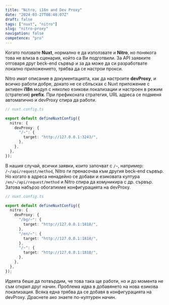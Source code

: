 ```yaml
---
title: "Nitro, i18n and Dev Proxy"
date: "2024-03-27T08:48:07Z"
draft: false
tags: ["nuxt", "nitro"]
slug: "nitro-proxy"
navigation: false
competence: "pro"
---
```


Когато ползвате **Nuxt**, нормално е да използвате и **Nitro**, но понякога това не влиза в сценария, който са Ви подготвили. За API заявките отговаря друг beck-end сървър и за да може да си разработвате локално приложението, трябва да се настрои прокси.

<!-- more -->

Nitro имат описание в документацията, как да настроите **devProxy**, и всичко работи добре, докато не се сблъсках с Nuxt приложение с активен **i18n** модул с няколко езикови локализации и настроен в режим (стратегия) **prefix**. При префиксната стратегия, URL адреса се подменя автоматично и devProxy спира да работи.

```typescript
// nuxt.config.ts

export default defineNuxtConfig({
  nitro: {
    devProxy: {
      "/~": {
        target: "http://127.0.0.1:3243/",
      },
    },
  },
});
```

В нашия случай, всички заявки, които започват с `/~`, например: `/~/api/request/method`, Nitro ги пренасочва към другия beck-end сървър. Но когато в адреса ненадейно се добави и езиковата култура `/en/~/api/request/method` и Nitro спира да комуникира с др. сървър. Затова набързо обогатихме конфигурацията на devProxy.

```typescript
// nuxt.config.ts

export default defineNuxtConfig({
  nitro: {
    devProxy: {
      "/bg/~": {
        target: "http://127.0.0.1:1818/",
      },
      "/en/~": {
        target: "http://127.0.0.1:1818/",
      },
      "/~": {
        target: "http://127.0.0.1:1818/",
      },
    },
  },
});
```

Идеята беше да потвърдим, че това така ще работи, но и до момента не съм открил друг начин. Проблема идва в добавянето на нова езикова локализация. Всяка една трябва да се добавя в конфигурацията на devProxy. Драснете ако знаете по-културен начин.